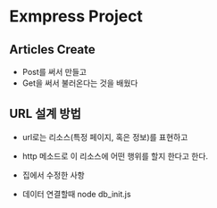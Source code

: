 # Exmpress Project

## Articles Create
- Post를 써서 만들고
- Get을 써서 불러온다는 것을 배웠다

## URL 설계 방법
- url로는 리소스(특정 페이지, 혹은 정보)를 표현하고
- http 메소드로 이 리소스에 어떤 행위를 할지 한다고 한다.
- 집에서 수정한 사항

- 데이터 연결할때 node db_init.js 
